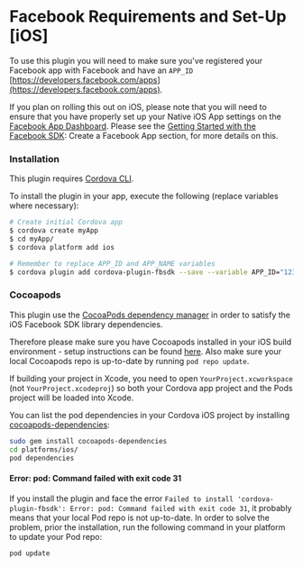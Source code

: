# Facebook Requirements and Set-Up [iOS]

To use this plugin you will need to make sure you've registered your Facebook app with Facebook and have an `APP_ID` [https://developers.facebook.com/apps](https://developers.facebook.com/apps).

If you plan on rolling this out on iOS, please note that you will need to ensure that you have properly set up your Native iOS App settings on the [Facebook App Dashboard](http://developers.facebook.com/apps). Please see the [Getting Started with the Facebook SDK](https://developers.facebook.com/docs/ios/getting-started/): Create a Facebook App section, for more details on this.

### Installation

This plugin requires [Cordova CLI](http://cordova.apache.org/docs/en/3.5.0/guide_cli_index.md.html).

To install the plugin in your app, execute the following (replace variables where necessary):

```sh
# Create initial Cordova app
$ cordova create myApp
$ cd myApp/
$ cordova platform add ios

# Remember to replace APP_ID and APP_NAME variables
$ cordova plugin add cordova-plugin-fbsdk --save --variable APP_ID="123456789" --variable APP_NAME="myApplication"
```

### Cocoapods

This plugin use the [CocoaPods dependency manager](https://cocoapods.org) in order to satisfy the iOS Facebook SDK library dependencies.

Therefore please make sure you have Cocoapods installed in your iOS build environment - setup instructions can be found [here](https://cocoapods.org/). Also make sure your local Cocoapods repo is up-to-date by running `pod repo update`.

If building your project in Xcode, you need to open `YourProject.xcworkspace` (not `YourProject.xcodeproj`) so both your Cordova app project and the Pods project will be loaded into Xcode.

You can list the pod dependencies in your Cordova iOS project by installing [cocoapods-dependencies](https://github.com/segiddins/cocoapods-dependencies):

```bash
sudo gem install cocoapods-dependencies
cd platforms/ios/
pod dependencies
 ```

#### Error: pod: Command failed with exit code 31

If you install the plugin and face the error `Failed to install 'cordova-plugin-fbsdk': Error: pod: Command failed with exit code 31`, it probably means that your local Pod repo is not up-to-date. In order to solve the problem, prior the installation, run the following command in your platform to update your Pod repo:

```bash
pod update
```
